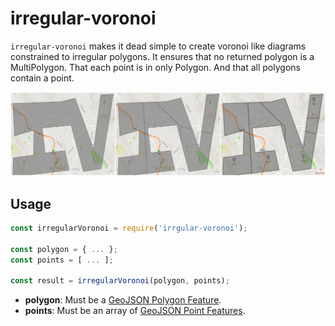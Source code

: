 # irregular-voronoi

`irregular-voronoi` makes it dead simple to create voronoi like diagrams constrained to irregular polygons. It ensures that no returned polygon is a MultiPolygon. That each point is in only Polygon. And that all polygons contain a point.

![](./demo.jpg)

## Usage

```js
const irregularVoronoi = require('irrgular-voronoi');

const polygon = { ... };
const points = [ ... ];

const result = irregularVoronoi(polygon, points);
```

- **polygon**: Must be a [GeoJSON Polygon Feature](https://tools.ietf.org/html/rfc7946#section-3.2).
- **points**: Must be an array of [GeoJSON Point Features](https://tools.ietf.org/html/rfc7946#section-3.2).
